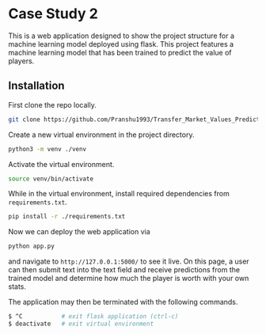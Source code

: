 Case Study 2
==============================

This is a web application designed to show the project structure for a machine learning model deployed using flask. This project features a machine learning model that has been trained to predict the value of players.



## Installation

First clone the repo locally.
~~~bash
git clone https://github.com/Pranshu1993/Transfer_Market_Values_Prediction.git
~~~

Create a new virtual environment in the project directory.
~~~bash
python3 -m venv ./venv
~~~

Activate the virtual environment.
~~~bash
source venv/bin/activate
~~~

While in the virtual environment, install required dependencies from `requirements.txt`.

~~~bash
pip install -r ./requirements.txt
~~~

Now we can deploy the web application via
~~~bash
python app.py
~~~

and navigate to `http://127.0.0.1:5000/` to see it live. On this page, a user can then submit text into the text 
field and receive predictions from the trained model and determine how much the player is worth with your own stats.


The application may then be terminated with the following commands.
~~~bash
$ ^C           # exit flask application (ctrl-c)
$ deactivate   # exit virtual environment
~~~